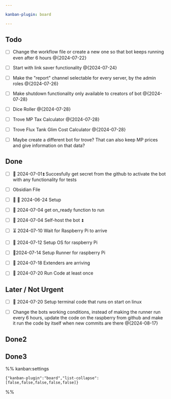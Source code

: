 ```yaml
---

kanban-plugin: board

---
```


## Todo

- [ ] Change the workflow file or create a new one so that bot keeps running even after 6 hours @{2024-07-22}
- [ ] Start with link saver functionality @{2024-07-24}
- [ ] Make the "report" channel selectable for every server, by the admin roles @{2024-07-26}
- [ ] Make shutdown functionality only available to creators of bot @{2024-07-28}
- [ ] Dice Roller @{2024-07-28}
- [ ] Trove MP Tax Calculator @{2024-07-28}
- [ ] Trove Flux Tank Glim Cost Calculator @{2024-07-28}
- [ ] Maybe create a different bot for trove? That can also keep MP prices and give information on that data?


## Done

- [ ] 🛫 2024-07-01⏫ Succesfully get secret from the github to activate the bot with any functionality for tests
- [ ] Obsidian File
- [ ] 🛫 📅 2024-06-24  Setup
- [ ] 🛫 2024-07-04 get on_ready function to run
- [ ] 🛫 2024-07-04 Self-host the bot ⏫
- [ ] ⏳ 2024-07-10 Wait for Raspberry Pi to arrive
- [ ] 🛫 2024-07-12 Setup OS for raspberry Pi
- [ ] 🛫2024-07-14 Setup Runner for raspberry Pi
- [ ] 📅 2024-07-18 Extenders are arriving
- [ ] 🛫 2024-07-20 Run Code at least once


## Later / Not Urgent

- [ ] 🛫 2024-07-20 Setup terminal code that runs on start on linux
- [ ] Change the bots working conditions, instead of making the runner run every 6 hours, update the code on the raspberry from github and make it run the code by itself when new commits are there @{2024-08-17}


## Done2



## Done3





%% kanban:settings
```
{"kanban-plugin":"board","list-collapse":[false,false,false,false,false]}
```
%%